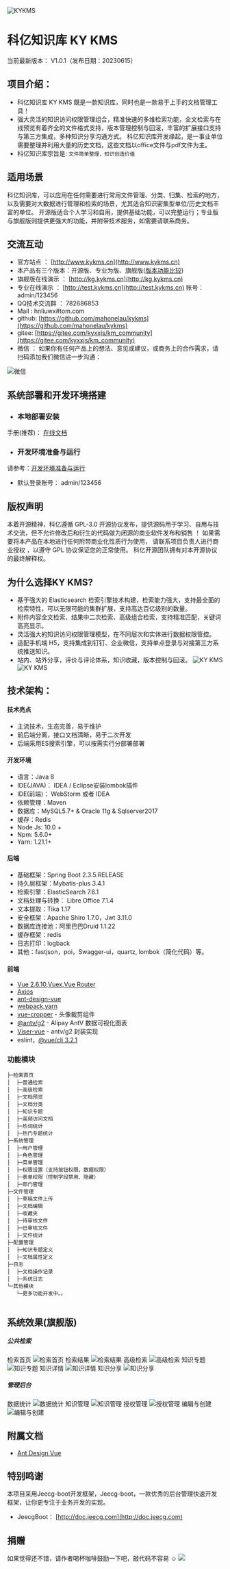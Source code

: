 
![KYKMS](./Docs/Pics/logo_keyi.png "科亿文档知识库管理系统")

科亿知识库 KY KMS
===============
当前最新版本： V1.0.1（发布日期：20230615）

项目介绍：
-----------------------------------
- 科亿知识库 KY KMS 既是一款知识库，同时也是一款易于上手的文档管理工具！
- 强大灵活的知识访问权限管理组合，精准快速的多维检索功能，全文检索与在线预览有着齐全的文件格式支持，版本管理控制与回滚，丰富的扩展接口支持与第三方集成，多种知识分享沟通方式。
科亿知识库开发缘起，是一事业单位需要整理并利用大量的历史文档，这些文档以office文件与pdf文件为主。
- 科亿知识库宗旨是: `文件简单整理，知识创造价值`

适用场景
-----------------------------------
科亿知识库，可以应用在任何需要进行常用文件管理、分类、归集、检索的地方，以及需要对大数据进行管理和检索的场景，尤其适合知识密集型单位/历史文档丰富的单位。
开源版适合个人学习和自用，提供基础功能，可以完整运行；专业版与旗舰版则提供更强大的功能，并附带技术服务，如需要请联系商务。

交流互动
-----------------------------------
- 官方站点 ：  [http://www.kykms.cn](http://www.kykms.cn)
- 本产品有三个版本：开源版、专业为版、旗舰版([版本功能比较](http://www.kykms.cn/edition))
- 旗舰版在线演示 ：  [http://kg.kykms.cn](http://kg.kykms.cn)
- 专业在线演示 ：  [http://test.kykms.cn](http://test.kykms.cn) 账号：admin/123456
- QQ技术交流群 ： 782686853
- Mail : hnliuwx#tom.com
- github: [https://github.com/mahonelau/kykms](https://github.com/mahonelau/kykms)
- gitee: [https://gitee.com/kyxxjs/km_community](https://gitee.com/kyxxjs/km_community)
- 微信 ： 如果你有任何产品上的想法、意见或建议，或商务上的合作需求，请扫码添加我们微信进一步沟通：

![微信](./Docs/Pics/wechat.jpg)


系统部署和开发环境搭建
----

- ### 本地部署安装
手册(推荐)： [在线文档](http://docs.kykms.cn/docs/mindoc/mindoc-1eqploikpjlkc)


- ### 开发环境准备与运行
请参考：[开发环境准备与运行](./开发环境准备与运行.MD)
- 默认登录账号： admin/123456

版权声明
-----------------------------------
本着开源精神，科亿遵循 GPL-3.0 开源协议发布，提供源码用于学习、自用与技术交流，但不允许修改后和衍生的代码做为闭源的商业软件发布和销售 ！ 如果需要将本产品在本地进行任何附带商业化性质行为使用， 请联系项目负责人进行商业授权 ，以遵守 GPL 协议保证您的正常使用。 
科亿开源团队拥有对本开源协议的最终解释权。


为什么选择KY KMS?
-----------------------------------
- 基于强大的 Elasticsearch 检索引擎技术构建，检索能力强大，支持最全面的检索特性，可以无限可能的集群扩展，支持高达百亿级别的数量。
- 附件内容全文检索、结果中二次检索、高级组合检索，支持精准匹配，关键词高亮显示。
- 灵活强大的知识访问权限管理模型，在不同层次和实体进行数据权限管控。
- 适配手机端 H5，支持集成到钉钉、企业微信，支持单点登录与对接第三方系统推送知识。
- 站内、站外分享，评价与评论体系，知识收藏，版本控制与回滚。
![KY KMS](./Docs/Pics/advantage_kms.png)
![KY KMS](./Docs/Pics/process.png)



技术架构：
-----------------------------------
#### 技术亮点
- 主流技术，生态完善，易于维护
- 前后端分离，接口文档清晰，易于二次开发
- 后端采用ES搜索引擎，可以按需实行分部署部署
 
#### 开发环境
- 语言：Java 8
- IDE(JAVA)： IDEA / Eclipse安装lombok插件 
- IDE(前端)： WebStorm 或者 IDEA
- 依赖管理：Maven
- 数据库：MySQL5.7+  &  Oracle 11g & Sqlserver2017
- 缓存：Redis
- Node Js: 10.0 +
- Npm: 5.6.0+
- Yarn: 1.21.1+ 

#### 后端
- 基础框架：Spring Boot 2.3.5.RELEASE
- 持久层框架：Mybatis-plus 3.4.1
- 检索引擎：ElasticSearch 7.6.1
- 文档处理与转换： Libre Office 7.1.4
- 文本提取：Tika 1.17
- 安全框架：Apache Shiro 1.7.0，Jwt 3.11.0  
- 数据库连接池：阿里巴巴Druid 1.1.22 
- 缓存框架：redis 
- 日志打印：logback 
- 其他：fastjson，poi，Swagger-ui，quartz, lombok（简化代码）等。


#### 前端
 
- [Vue 2.6.10](https://cn.vuejs.org/),[Vuex](https://vuex.vuejs.org/zh/),[Vue Router](https://router.vuejs.org/zh/)
- [Axios](https://github.com/axios/axios)
- [ant-design-vue](https://vuecomponent.github.io/ant-design-vue/docs/vue/introduce-cn/)
- [webpack](https://www.webpackjs.com/),[yarn](https://yarnpkg.com/zh-Hans/)
- [vue-cropper](https://github.com/xyxiao001/vue-cropper) - 头像裁剪组件
- [@antv/g2](https://antv.alipay.com/zh-cn/index.html) - Alipay AntV 数据可视化图表
- [Viser-vue](https://viserjs.github.io/docs.html#/viser/guide/installation)  - antv/g2 封装实现
- eslint，[@vue/cli 3.2.1](https://cli.vuejs.org/zh/guide)

### 功能模块
```
├─检索首页
│  ├─普通检索
│  ├─高级检索
│  ├─文档预览
│  ├─文档分类
│  ├─知识专题
│  ├─高频访问文档
│  ├─热词统计
│  ├─热门专题统计
├─系统管理
│  ├─用户管理
│  ├─角色管理
│  ├─菜单管理
│  ├─权限设置（支持按钮权限、数据权限）
│  ├─表单权限（控制字段禁用、隐藏）
│  ├─部门管理 
├─文件管理
│  ├─草稿文件上传
│  ├─文档编辑
│  ├─收藏夹
│  ├─待审核文件
│  ├─已审核文件 
│  ├─文件统计 
├─配置管理
│  ├─知识专题定义
│  ├─文档属性定义
├─日志
│  ├─文档操作记录
│  ├─系统日志 
└─其他模块
   └─更多功能开发中。。
   
```

系统效果(旗舰版)
----

##### 公共检索
检索首页
![检索首页](./Docs/Pics/search_home.png)
检索结果
![检索结果](./Docs/Pics/search_result.png)
高级检索
![高级检索](./Docs/Pics/search_advance.png)
知识专题
![知识专题](./Docs/Pics/km_topic.png)
知识详情
![知识详情](./Docs/Pics/km_detail.png)
知识分享
![知识分享](./Docs/Pics/km_share.png)


##### 管理后台
数据统计
![数据统计](./Docs/Pics/home.png)
知识管理
![知识管理](./Docs/Pics/km_mgnt.png)
授权管理
![授权管理](./Docs/Pics/km_auth.png)
编辑与创建
![编辑与创建](./Docs/Pics/edit.png)


附属文档
----
- [Ant Design Vue](https://www.antdv.com/docs/vue/introduce-cn)


特别鸣谢
-----------------------------------
本项目采用Jeecg-boot开发框架，Jeecg-boot，一款优秀的后台管理快速开发框架，让你更专注于业务开发的实现。
- JeecgBoot： [http://doc.jeecg.com](http://doc.jeecg.com)


## 捐赠 

如果觉得还不错，请作者喝杯咖啡鼓励一下吧，敲代码不容易 ☺
![](./Docs/Pics/QR_pay.jpg)


